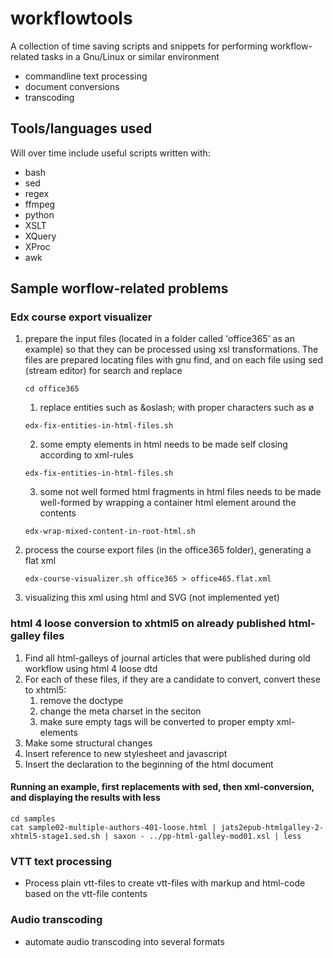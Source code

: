 # workflowtools
A collection of time saving scripts and snippets for performing workflow-related tasks in a Gnu/Linux or similar environment
- commandline text processing
- document conversions
- transcoding

## Tools/languages used
Will over time include useful scripts written with:
- bash
- sed
- regex
- ffmpeg
- python
- XSLT
- XQuery
- XProc
- awk

## Sample worflow-related problems

### Edx course export visualizer

1. prepare the input files (located in a folder called 'office365' as an example) so that they can be processed using xsl transformations. The files are prepared locating files with gnu find, and on each file using sed (stream editor) for search and replace

   ```cd office365```

   1. replace entities such as &amp;oslash; with proper characters such as ø

   ```edx-fix-entities-in-html-files.sh```

   2. some empty elements in html needs to be made self closing according to xml-rules

   ```edx-fix-entities-in-html-files.sh```

   3. some not well formed html fragments in html files needs to be made well-formed by wrapping a container html element around the contents

   ```edx-wrap-mixed-content-in-root-html.sh```

2. process the course export files (in the office365 folder), generating a flat xml

   ```edx-course-visualizer.sh office365 > office465.flat.xml```

3. visualizing this xml using html and SVG (not implemented yet)

### html 4 loose conversion to xhtml5 on already published html-galley files
1. Find all html-galleys of journal articles that were published during old workflow using html 4 loose dtd
2. For each of these files, if they are a candidate to convert, convert these to xhtml5:
   1. remove the doctype
   2. change the meta charset in the <head> seciton
   3. make sure empty tags will be converted to proper empty xml-elements
3. Make some structural changes
4. Insert reference to new stylesheet and javascript
5. Insert the <!DOCTYPE html> declaration to the beginning of the html document

#### Running an example, first replacements with sed, then xml-conversion, and displaying the results with less
```
cd samples
cat sample02-multiple-authors-401-loose.html | jats2epub-htmlgalley-2-xhtml5-stage1.sed.sh | saxon - ../pp-html-galley-mod01.xsl | less
```

### VTT text processing
- Process plain vtt-files to create vtt-files with markup and html-code based on the vtt-file contents

### Audio transcoding
- automate audio transcoding into several formats
